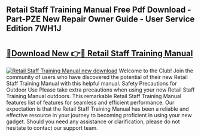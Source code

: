 ## Retail Staff Training Manual Free Pdf Download - Part-PZE New Repair Owner Guide - User Service Edition 7WH1J

# <h2><a href="http://bc98862.oget.top/?id=Retail+Staff+Training+Manual">🔗Download New 👉🔴 Retail Staff Training Manual</a></h2>

[![Retail Staff Training Manual new download](https://i.imgur.com/5g1atiW.png)](http://bc98862.oget.top/?id=Retail+Staff+Training+Manual)
Welcome to the Club! Join the community of users who have discovered the potential of their new Retail Staff Training Manual with this helpful manual. Safety Precautions for Outdoor Use Please take extra precautions when using your new Retail Staff Training Manual outdoors. This remarkable Retail Staff Training Manual features list of features for seamless and efficient performance. Our expectation is that the Retail Staff Training Manual has been a reliable and effective resource in your journey to becoming proficient in using your new gadget. Should you need any assistance or clarification, please do not hesitate to contact our support team.
